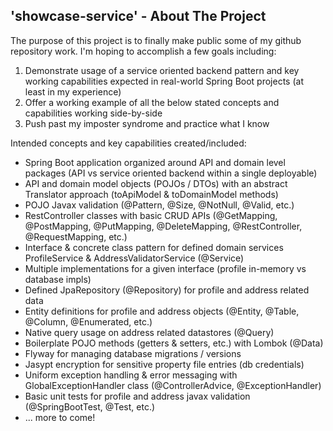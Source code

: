## 'showcase-service' - About The Project

The purpose of this project is to finally make public some of my github repository work.  I'm hoping to accomplish a few goals including:

1. Demonstrate usage of a service oriented backend pattern and key working capabilities expected in real-world Spring Boot projects (at least in my experience)
2. Offer a working example of all the below stated concepts and capabilities working side-by-side
3. Push past my imposter syndrome and practice what I know

Intended concepts and key capabilities created/included:
* Spring Boot application organized around API and domain level packages (API vs service oriented backend within a single deployable)
* API and domain model objects (POJOs / DTOs) with an abstract Translator approach (toApiModel & toDomainModel methods)
* POJO Javax validation (@Pattern, @Size, @NotNull, @Valid, etc.)
* RestController classes with basic CRUD APIs (@GetMapping, @PostMapping, @PutMapping, @DeleteMapping, @RestController, @RequestMapping, etc.)
* Interface & concrete class pattern for defined domain services ProfileService & AddressValidatorService (@Service)
* Multiple implementations for a given interface (profile in-memory vs database impls)
* Defined JpaRepository (@Repository) for profile and address related data
* Entity definitions for profile and address objects (@Entity, @Table, @Column, @Enumerated, etc.) 
* Native query usage on address related datastores (@Query)
* Boilerplate POJO methods (getters & setters, etc.) with Lombok (@Data)
* Flyway for managing database migrations / versions
* Jasypt encryption for sensitive property file entries (db credentials)
* Uniform exception handling & error messaging with GlobalExceptionHandler class (@ControllerAdvice, @ExceptionHandler)
* Basic unit tests for profile and address javax validation (@SpringBootTest, @Test, etc.)
* ... more to come!
